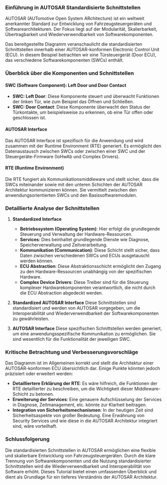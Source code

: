 ### Einführung in AUTOSAR Standardisierte Schnittstellen

AUTOSAR (AUTomotive Open System ARchitecture) ist ein weltweit anerkannter Standard zur Entwicklung von Fahrzeugsteuergeräten und Softwarearchitekturen. Der Fokus liegt auf der Modularität, Skalierbarkeit, Übertragbarkeit und Wiederverwendbarkeit von Softwarekomponenten.

Das bereitgestellte Diagramm veranschaulicht die standardisierten Schnittstellen innerhalb einer AUTOSAR-konformen Electronic Control Unit (ECU). In diesem Beispiel betrachten wir eine Türsteuergerät (Door ECU), das verschiedene Softwarekomponenten (SWCs) enthält.

### Überblick über die Komponenten und Schnittstellen

#### SWC (Software Component): Left Door und Door Contact

- **SWC: Left Door**: Diese Komponente steuert und überwacht Funktionen der linken Tür, wie zum Beispiel das Öffnen und Schließen.
- **SWC: Door Contact**: Diese Komponente überwacht den Status der Türkontakte, um beispielsweise zu erkennen, ob eine Tür offen oder geschlossen ist.

#### AUTOSAR Interface

Das AUTOSAR Interface ist spezifisch für die Anwendung und wird zusammen mit der Runtime Environment (RTE) generiert. Es ermöglicht den Datenaustausch zwischen SWCs oder zwischen einer SWC und der Steuergeräte-Firmware (IoHwAb und Complex Drivers).

#### RTE (Runtime Environment)

Die RTE fungiert als Kommunikationsmiddleware und stellt sicher, dass die SWCs miteinander sowie mit den unteren Schichten der AUTOSAR Architektur kommunizieren können. Sie vermittelt zwischen den anwendungsorientierten SWCs und den Basissoftwaremodulen.

### Detaillierte Analyse der Schnittstellen

1. **Standardized Interface**

   - **Betriebssystem (Operating System)**: Hier erfolgt die grundlegende Steuerung und Verwaltung der Hardware-Ressourcen.
   - **Services**: Dies beinhaltet grundlegende Dienste wie Diagnose, Speicherverwaltung und Zeitverarbeitung.
   - **Kommunikation (Communication)**: Diese Schicht stellt sicher, dass Daten zwischen verschiedenen SWCs und ECUs ausgetauscht werden können.
   - **ECU Abstraction**: Diese Abstraktionsschicht ermöglicht den Zugang zu den Hardware-Ressourcen unabhängig von der spezifischen Hardware.
   - **Complex Device Drivers**: Diese Treiber sind für die Steuerung komplexer Hardwarekomponenten verantwortlich, die nicht durch die ECU Abstraction abgedeckt werden.
2. **Standardized AUTOSAR Interface**
   Diese Schnittstellen sind standardisiert und werden von AUTOSAR vorgegeben, um die Interoperabilität und Wiederverwendbarkeit der Softwarekomponenten zu gewährleisten.
3. **AUTOSAR Interface**
   Diese spezifischen Schnittstellen werden generiert, um eine anwendungsspezifische Kommunikation zu ermöglichen. Sie sind wesentlich für die Funktionalität der jeweiligen SWC.

### Kritische Betrachtung und Verbesserungsvorschläge

Das Diagramm ist im Allgemeinen korrekt und stellt die Architektur einer AUTOSAR-konformen ECU übersichtlich dar. Einige Punkte könnten jedoch präzisiert oder erweitert werden:

- **Detailliertere Erklärung der RTE**: Es wäre hilfreich, die Funktionen der RTE detaillierter zu beschreiben, um die Wichtigkeit dieser Middleware-Schicht zu betonen.
- **Erweiterung der Services**: Eine genauere Aufschlüsselung der Services in Diagnose, Zeitmanagement, etc. könnte zur Klarheit beitragen.
- **Integration von Sicherheitsmechanismen**: In der heutigen Zeit sind Sicherheitsaspekte von großer Bedeutung. Eine Erwähnung von Security Services und wie diese in die AUTOSAR Architektur integriert sind, wäre vorteilhaft.

### Schlussfolgerung

Die standardisierten Schnittstellen in AUTOSAR ermöglichen eine flexible und skalierbare Entwicklung von Fahrzeugsteuergeräten. Durch die klare Trennung von Softwarekomponenten und die Nutzung standardisierter Schnittstellen wird die Wiederverwendbarkeit und Interoperabilität von Software erhöht. Dieses Tutorial bietet einen umfassenden Überblick und dient als Grundlage für ein tieferes Verständnis der AUTOSAR Architektur.
